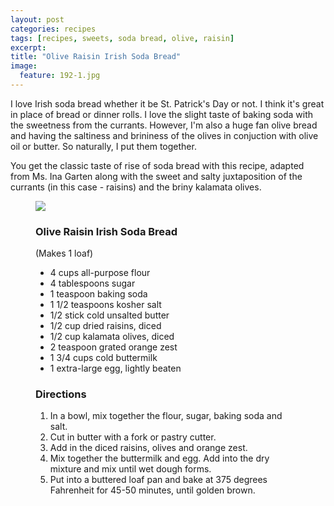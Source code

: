 ```yaml
---
layout: post
categories: recipes
tags: [recipes, sweets, soda bread, olive, raisin]
excerpt: 
title: "Olive Raisin Irish Soda Bread"
image:
  feature: 192-1.jpg
---
```


I love Irish soda bread whether it be St. Patrick's Day or not.  I think it's great in place of bread or dinner rolls. I love the slight taste of baking soda with the sweetness from the currants. However, I'm also a huge fan olive bread and having the saltiness and brininess of the olives in conjuction with olive oil or butter.  So naturally, I put them together.

You get the classic taste of rise of soda bread with this recipe, adapted from Ms. Ina Garten along with the sweet and salty juxtaposition of the currants (in this case - raisins) and the briny kalamata olives.

<figure>
    <img src="/images/192-2.jpg">
</figure>

<figure class="ingredients" markdown="1">

### Olive Raisin Irish Soda Bread
(Makes 1 loaf)

- 4 cups all-purpose flour
- 4 tablespoons sugar
- 1 teaspoon baking soda
- 1 1/2 teaspoons kosher salt
- 1/2 stick cold unsalted butter
- 1/2 cup dried raisins, diced
- 1/2 cup kalamata olives, diced
- 2 teaspoon grated orange zest
- 1 3/4 cups cold buttermilk
- 1 extra-large egg, lightly beaten


</figure>
<figure class="directions" markdown="1">

### Directions

1. In a bowl, mix together the flour, sugar, baking soda and salt. 
2. Cut in butter with a fork or pastry cutter.
3. Add in the diced raisins, olives and orange zest.
4. Mix together the buttermilk and egg.  Add into the dry mixture and mix until wet dough forms.
5. Put into a buttered loaf pan and bake at 375 degrees Fahrenheit for 45-50 minutes, until golden brown.

</figure>
